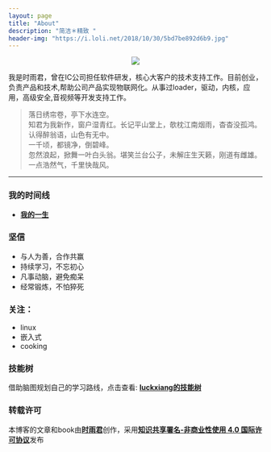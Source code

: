 ```yaml
---
layout: page
title: "About"
description: "简洁＊精致 "
header-img: "https://i.loli.net/2018/10/30/5bd7be892d6b9.jpg"
---
```



<center>
    <p><img src="https://i.loli.net/2018/10/30/5bd7be54da44d.png" align="center"></p>
</center>

我是时雨君，曾在IC公司担任软件研发，核心大客户的技术支持工作。目前创业，负责产品和技术,帮助公司产品实现物联网化。从事过loader，驱动，内核，应用，高级安全,音视频等开发支持工作。

> 落日绣帘卷，亭下水连空。  
> 知君为我新作，窗户湿青红。长记平山堂上，欹枕江南烟雨，杳杳没孤鸿。  
> 认得醉翁语，山色有无中。  
> 一千顷，都镜净，倒碧峰。  
> 忽然浪起，掀舞一叶白头翁。堪笑兰台公子，未解庄生天籁，刚道有雌雄。  
> 一点浩然气，千里快哉风。  
       
-----
      
### 我的时间线
- [**我的一生**](http://bigxiangbaobao.com/blog/2018/05/04/我的一生/)


### 坚信

 - 与人为善，合作共赢
 - 持续学习，不忘初心
 - 凡事动脑，避免痴呆
 - 经常锻炼，不怕猝死

### 关注：

 - linux
 - 嵌入式
 - cooking


### 技能树
借助脑图规划自己的学习路线，点击查看: [**luckxiang的技能树**](http://naotu.baidu.com/file/da4c09daaf0f2378bb957952370aba0a?token=7fe343acd9207b91)


### 转载许可    
本博客的文章和book由[**时雨君**](http://www.bigxiangbaobao.com)创作，采用[**知识共享署名-非商业性使用 4.0 国际许可协议**](http://creativecommons.org/licenses/by-nc/4.0/)发布

